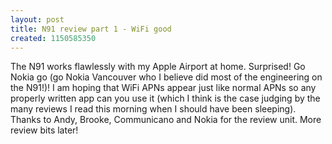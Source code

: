 ```yaml
---
layout: post
title: N91 review part 1 - WiFi good
created: 1150585350
---
```

<p> The N91 works flawlessly with my Apple Airport at home. Surprised! Go Nokia go (go Nokia Vancouver who I believe did most of the engineering on the N91!)! I am hoping that WiFi APNs appear just like normal APNs so any properly written app can you use it (which I think is the case judging by the many reviews I read this  morning when I should have been sleeping). Thanks to Andy, Brooke, Communicano and Nokia for the review unit. More review bits later! </p>
